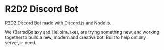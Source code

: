 # R2D2 Discord Bot
R2D2 Discord Bot made with Discord.js and Node.js. 

We (BarredGalaxy and HelloImJake), are trying something new, and working together to build a new, modern and creative bot. Built to help out any server, in need.
